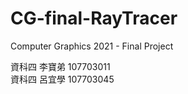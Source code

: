 # CG-final-RayTracer

Computer Graphics 2021 - Final Project

資科四 李寶弟 107703011 <br />
資科四 呂宜學 107703045 <br />


